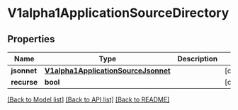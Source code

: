 # V1alpha1ApplicationSourceDirectory

## Properties
Name | Type | Description | Notes
------------ | ------------- | ------------- | -------------
**jsonnet** | [**V1alpha1ApplicationSourceJsonnet**](V1alpha1ApplicationSourceJsonnet.md) |  | [optional] 
**recurse** | **bool** |  | [optional] 

[[Back to Model list]](../README.md#documentation-for-models) [[Back to API list]](../README.md#documentation-for-api-endpoints) [[Back to README]](../README.md)


